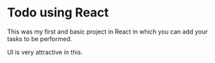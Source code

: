 # Todo using React

This was my first and basic project in React in which you can add your tasks to be performed.   

UI is very attractive in this.
 



 



 



 




 














 



















































































